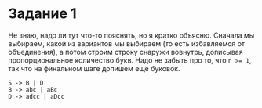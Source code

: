 # Задание 1

Не знаю, надо ли тут что-то пояснять, но я кратко объясню.
Сначала мы выбираем, какой из вариантов мы выбираем (то есть избавляемся от объединения),
а потом строим строку снаружи вовнутрь, дописывая пропорциональное количество букв. Надо не забыть про то, что
`n >= 1`, так что на финальном шаге допишем еще буковок.

```
S -> B | D
B -> abc | aBc
D -> adcc | aDcc
```

